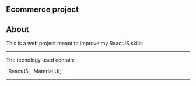 ## Ecommerce project

## About

This is a web project meant to improve my ReactJS skills

<hr>
The tecnology used contain:

-ReactJS;
-Material UI;

<hr>
